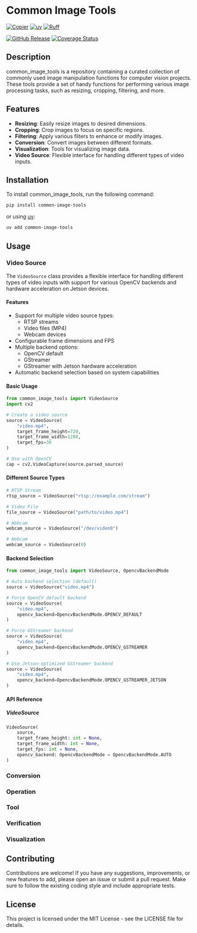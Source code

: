 # Common Image Tools

[![Copier](https://img.shields.io/endpoint?url=https://raw.githubusercontent.com/copier-org/copier/master/img/badge/badge-grayscale-border.json)](https://github.com/copier-org/copier)
[![uv](https://img.shields.io/endpoint?url=https://raw.githubusercontent.com/astral-sh/uv/main/assets/badge/v0.json)](https://github.com/astral-sh/uv)
[![Ruff](https://img.shields.io/endpoint?url=https://raw.githubusercontent.com/astral-sh/ruff/main/assets/badge/v2.json)](https://github.com/astral-sh/ruff)

[![GitHub Release](/reports/version-badge.svg?dummy=8484754)]()
[![Coverage Status](/reports/coverage-badge.svg?dummy=8484744)](./reports/coverage/index.html)

## Description

common_image_tools is a repository containing a curated collection of commonly used image manipulation functions for
computer vision projects. These tools provide a set of handy functions for performing various image processing tasks,
such as resizing, cropping, filtering, and more.

## Features

- **Resizing**: Easily resize images to desired dimensions.
- **Cropping**: Crop images to focus on specific regions.
- **Filtering**: Apply various filters to enhance or modify images.
- **Conversion**: Convert images between different formats.
- **Visualization**: Tools for visualizing image data.
- **Video Source**: Flexible interface for handling different types of video inputs.
## Installation

To install common_image_tools, run the following command:

```bash
pip install common-image-tools
```

or using [uv](https://docs.astral.sh/uv/):

```bash
uv add common-image-tools
```

## Usage
### Video Source

The `VideoSource` class provides a flexible interface for handling different types of video inputs with support for various OpenCV backends and hardware acceleration on Jetson devices.

#### Features
- Support for multiple video source types:
  - RTSP streams
  - Video files (MP4)
  - Webcam devices
- Configurable frame dimensions and FPS
- Multiple backend options:
  - OpenCV default
  - GStreamer
  - GStreamer with Jetson hardware acceleration
- Automatic backend selection based on system capabilities

#### Basic Usage

```python
from common_image_tools import VideoSource
import cv2

# Create a video source
source = VideoSource(
    "video.mp4",
    target_frame_height=720,
    target_frame_width=1280,
    target_fps=30
)

# Use with OpenCV
cap = cv2.VideoCapture(source.parsed_source)
```

#### Different Source Types

```python
# RTSP Stream
rtsp_source = VideoSource("rtsp://example.com/stream")

# Video File
file_source = VideoSource("path/to/video.mp4")

# Webcam
webcam_source = VideoSource("/dev/video0")

# Webcam
webcam_source = VideoSource(0)
```

#### Backend Selection

```python
from common_image_tools import VideoSource, OpencvBackendMode

# Auto backend selection (default)
source = VideoSource("video.mp4")

# Force OpenCV default backend
source = VideoSource(
    "video.mp4",
    opencv_backend=OpencvBackendMode.OPENCV_DEFAULT
)

# Force GStreamer backend
source = VideoSource(
    "video.mp4",
    opencv_backend=OpencvBackendMode.OPENCV_GSTREAMER
)

# Use Jetson-optimized GStreamer backend
source = VideoSource(
    "video.mp4",
    opencv_backend=OpencvBackendMode.OPENCV_GSTREAMER_JETSON
)
```

#### API Reference

##### VideoSource

```python
VideoSource(
    source,
    target_frame_height: int = None,
    target_frame_width: int = None,
    target_fps: int = None,
    opencv_backend: OpencvBackendMode = OpencvBackendMode.AUTO
)
```

### Conversion

### Operation

### Tool

### Verification

### Visualization

## Contributing

Contributions are welcome! If you have any suggestions, improvements, or new features to add, please open an issue or
submit a pull request. Make sure to follow the existing coding style and include appropriate tests.

## License

This project is licensed under the MIT License - see the LICENSE file for details.

